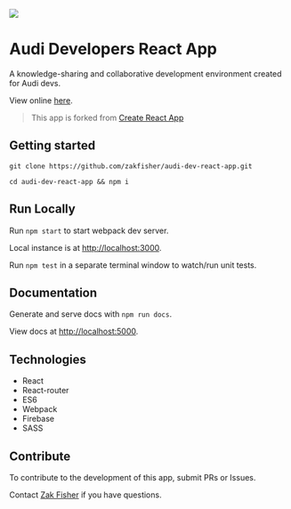 ![](https://travis-ci.org/zakfisher/audi-dev-react-app.svg?branch=master)

# Audi Developers React App
A knowledge-sharing and collaborative development environment created for Audi devs.

View online [here](https://audi-fe-notes.firebaseapp.com).

> This app is forked from [Create React App](https://github.com/facebookincubator/create-react-app)

## Getting started

`git clone https://github.com/zakfisher/audi-dev-react-app.git`

`cd audi-dev-react-app && npm i`

## Run Locally

Run `npm start` to start webpack dev server.

Local instance is at <http://localhost:3000>.

Run `npm test` in a separate terminal window to watch/run unit tests.

## Documentation

Generate and serve docs with `npm run docs`.

View docs at <http://localhost:5000>.

## Technologies

* React
* React-router
* ES6
* Webpack
* Firebase
* SASS

## Contribute

To contribute to the development of this app, submit PRs or Issues.

Contact [Zak Fisher](mailto:zachary.fisher@akqa.com) if you have questions.
